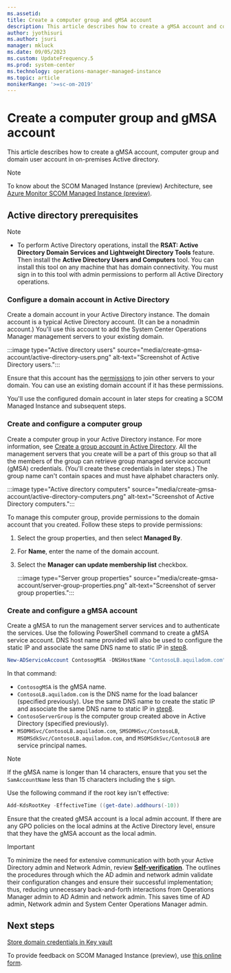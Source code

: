```yaml
---
ms.assetid: 
title: Create a computer group and gMSA account
description: This article describes how to create a gMSA account and computer group, domine user account in on-premises Active directory.
author: jyothisuri
ms.author: jsuri
manager: mkluck
ms.date: 09/05/2023
ms.custom: UpdateFrequency.5
ms.prod: system-center
ms.technology: operations-manager-managed-instance
ms.topic: article
monikerRange: '>=sc-om-2019'
---
```


# Create a computer group and gMSA account

This article describes how to create a gMSA account, computer group and domain user account in on-premises Active directory.

>[!Note]
> To know about the SCOM Managed Instance (preview) Architecture, see [Azure Monitor SCOM Managed Instance (preview)](operations-manager-managed-instance-overview.md).

## Active directory prerequisites

>[!Note]
>- To perform Active Directory operations, install the **RSAT: Active Directory Domain Services and Lightweight Directory Tools** feature. Then install the **Active Directory Users and Computers** tool. You can install this tool on any machine that has domain connectivity. You must sign in to this tool with admin permissions to perform all Active Directory operations.


### Configure a domain account in Active Directory

Create a domain account in your Active Directory instance. The domain account is a typical Active Directory account. (It can be a nonadmin account.) You'll use this account to add the System Center Operations Manager management servers to your existing domain.

:::image type="Active directory users" source="media/create-gmsa-account/active-directory-users.png" alt-text="Screenshot of Active Directory users.":::

Ensure that this account has the [permissions](/windows/security/threat-protection/security-policy-settings/add-workstations-to-domain) to join other servers to your domain. You can use an existing domain account if it has these permissions.

You'll use the configured domain account in later steps for creating a SCOM Managed Instance and subsequent steps.

### Create and configure a computer group

Create a computer group in your Active Directory instance. For more information, see [Create a group account in Active Directory](/windows/security/threat-protection/windows-firewall/create-a-group-account-in-active-directory). All the management servers that you create will be a part of this group so that all the members of the group can retrieve group managed service account (gMSA) credentials. (You'll create these credentials in later steps.) The group name can't contain spaces and must have alphabet characters only.

:::image type="Active directory computers" source="media/create-gmsa-account/active-directory-computers.png" alt-text="Screenshot of Active Directory computers.":::

To manage this computer group, provide permissions to the domain account that you created. Follow these steps to provide permissions:

1. Select the group properties, and then select **Managed By**.
1. For **Name**, enter the name of the domain account.
1. Select the **Manager can update membership list** checkbox.

     :::image type="Server group properties" source="media/create-gmsa-account/server-group-properties.png" alt-text="Screenshot of server group properties.":::

### Create and configure a gMSA account

Create a gMSA to run the management server services and to authenticate the services. Use the following PowerShell command to create a gMSA service account. DNS host name provided will also be used to configure the static IP and associate the same DNS name to static IP in [step8](create-static-ip.md).

```powershell
New-ADServiceAccount ContosogMSA -DNSHostName "ContosoLB.aquiladom.com" -PrincipalsAllowedToRetrieveManagedPassword "ContosoServerGroup" -KerberosEncryptionType AES128, AES256 -ServicePrincipalNames MSOMHSvc/ContosoLB.aquiladom.com, MSOMHSvc/ContosoLB, MSOMSdkSvc/ContosoLB.aquiladom.com, MSOMSdkSvc/ContosoLB 
```

In that command:
- `ContosogMSA` is the gMSA name. 
- `ContosoLB.aquiladom.com` is the DNS name for the load balancer (specified previously). Use the same DNS name to create the static IP and associate the same DNS name to static IP in [step8](create-static-ip.md).
- `ContosoServerGroup` is the computer group created above in Active Directory (specified previously).
- `MSOMHSvc/ContosoLB.aquiladom.com`, `SMSOMHSvc/ContosoLB`, `MSOMSdkSvc/ContosoLB.aquiladom.com`, and `MSOMSdkSvc/ContosoLB` are service principal names.

>[!Note]
>If the gMSA name is longer than 14 characters, ensure that you set the `SamAccountName` less than 15 characters including the `$` sign.

Use the following command if the root key isn't effective:

```powershell
Add-KdsRootKey -EffectiveTime ((get-date).addhours(-10)) 
```

Ensure that the created gMSA account is a local admin account. If there are any GPO policies on the local admins at the Active Directory level, ensure that they have the gMSA account as the local admin.

>[!Important]
>To minimize the need for extensive communication with both your Active Directory admin and Network Admin, review  [**Self-verification**](scom-managed-instance-self-verification-of-steps.md). The outlines the procedures through which the AD admin and network admin validate their configuration changes and ensure their successful implementation; thus, reducing unnecessary back-and-forth interactions from Operations Manager admin to AD Admin and network admin. This saves time of AD admin, Network admin and System Center Operations Manager admin.

## Next steps

[Store domain credentials in Key vault](store-domain-credentials-in-key-vault.md)

To provide feedback on SCOM Managed Instance (preview), use [this online form](https://forms.office.com/pages/responsepage.aspx?id=v4j5cvGGr0GRqy180BHbR8_G7TnWWL9AgnUEG-odf9BUNkhBQ0s4NUIxVTY5UjBSUzhENUZVNlNVUS4u).